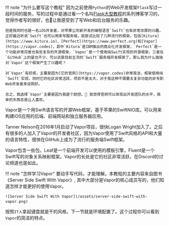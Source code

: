 !!! note "为什么要写这个教程"
    因为之前使用`Python`的Web开发框架`Flask`写过一段时间的服务，写的过程中是通过看一个名叫[Flask大型教程](https://blog.miguelgrinberg.com/post/the-flask-mega-tutorial-part-i-hello-world)的系列博客学习的，
    觉得作者写的很好，也让我感受到了写Web和后台服务的乐趣。

    但是我同时也是一名iOS开发者，对苹果公司新开发的编程语言`Swift`也有非常浓厚的兴趣，正好最近听说`Swift`也可以用来写服务端，就尝试比较了几种流行的框架，包括[Kitura](https://www.kitura.io)、[Perfect](https://www.perfect.org)和[Vapor](https://vapor.codes)，其中`Kitura`是IBM推出的商业化开发框架，`Perfect`是一个功能非常完善也有些复杂的开源框架，`Vapor`是一个使用纯Swift实现的开源框架，三者在`GitHub`上的星也不少，可以说是目前主流的`Swift`服务端开发框架了。那么我为什么独独对`Vapor`这个框架产生了兴趣呢？

    对`Vapor`有好感，主要是因为[它的官网](https://vapor.codes)非常简洁，框架使用纯`Swift`实现，同时它的社区非常活跃，项目不是太大，对于我这种不需要太复杂功能的非专职Web开发者来说刚好。

    总之，我选择`Vapor`主要是因为我是个颜控。🤣 我觉得官网可以体现出开发团队的水平，简单的东西总是让人喜欢。


Vapor是一个用Swift语言写的开源Web框架，基于苹果的SwiftNIO库。可以用来构建iOS应用的后端、前端网站和独立服务器应用。

Tanner Nelson在2016年1月启动了Vapor项目，很快Logan Wright加入了。之后有很多的人加入了Vapor的开发者社区，因为Vapor使用了Swift风格的API和大量的语言特性，很快在GitHub上成为了流行的服务端Swift框架。

Vapor包含一些包，Leaf是一个前端开发可以使用的模板引擎，Fluent是一个Swift写的对象关系映射框架。Vapor的长处是它的社区非常活跃，在Discord的讨论频道也是如此。


!!! note "怎样学习Vapor"
    要动手写代码，才能理解。本教程的主要内容来自图书《Server Side Swift With Vapor》, 其中大部分是Vapor的核心成员写的，他们知道怎样才能更好的使用Vapor。

    ![Server Side Swift With Vapor](/assets/server-side-swift-with-vapor.png)


按照`IT人`拿起键盘就是干的风格，下一节就是环境配置了。这个过程你可以看到`Vapor`的简洁的特点。
